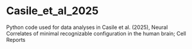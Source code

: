 # Casile_et_al_2025
Python code used for data analyses in Casile et al. (2025), Neural Correlates of minimal recognizable configuration in the human brain; Cell Reports

